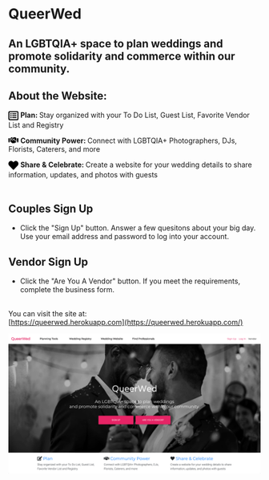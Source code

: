 # QueerWed

## An LGBTQIA+ space to plan weddings and promote solidarity and commerce within our community.

## About the Website:

<img src="assets/list-alt-regular.svg" width=20 align="top"> <strong> Plan: </strong>Stay organized with your To Do List, Guest List, Favorite Vendor List and Registry

<img src="assets/handshake-solid.svg" width=20 align="top"> <strong> Community Power: </strong>Connect with LGBTQIA+ Photographers, DJs, Florists, Caterers, and more

<img src="assets/heart-solid.svg" width=20 align="top"> <strong> Share & Celebrate: </strong> Create a website for your wedding details to share information, updates, and photos with guests
<br>
<br>

## Couples Sign Up

- Click the "Sign Up" button. Answer a few quesitons about your big day. Use your email address and password to log into your account.

## Vendor Sign Up

- Click the "Are You A Vendor" button. If you meet the requirements, complete the business form.
  <br>
  <br>

You can visit the site at:  
[https://queerwed.herokuapp.com](https://queerwed.herokuapp.com/)

[![Visit the site](assets/screenshot.png)](https://queerwed.herokuapp.com/)
